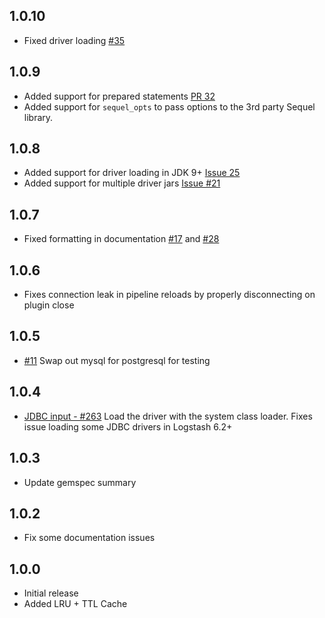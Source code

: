 ## 1.0.10
  - Fixed driver loading [#35](https://github.com/logstash-plugins/logstash-filter-jdbc_streaming/pull/35)

## 1.0.9
  - Added support for prepared statements [PR 32](https://github.com/logstash-plugins/logstash-filter-jdbc_streaming/pull/32)
  - Added support for `sequel_opts` to pass options to the 3rd party Sequel library.

## 1.0.8
  - Added support for driver loading in JDK 9+ [Issue 25](https://github.com/logstash-plugins/logstash-filter-jdbc_streaming/issues/25)
  - Added support for multiple driver jars [Issue #21](https://github.com/logstash-plugins/logstash-filter-jdbc_streaming/issues/21)

## 1.0.7
  - Fixed formatting in documentation [#17](https://github.com/logstash-plugins/logstash-filter-jdbc_streaming/pull/17) and [#28](https://github.com/logstash-plugins/logstash-filter-jdbc_streaming/pull/28)

## 1.0.6
  - Fixes connection leak in pipeline reloads by properly disconnecting on plugin close

## 1.0.5
   - [#11](https://github.com/logstash-plugins/logstash-filter-jdbc_streaming/pull/11) Swap out mysql for postgresql for testing

## 1.0.4
   - [JDBC input - #263](https://github.com/logstash-plugins/logstash-input-jdbc/issues/263) Load the driver with the system class loader. Fixes issue loading some JDBC drivers in Logstash 6.2+

## 1.0.3
  - Update gemspec summary

## 1.0.2
  - Fix some documentation issues

## 1.0.0
 - Initial release
 - Added LRU + TTL Cache
